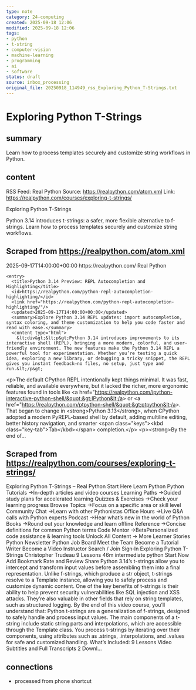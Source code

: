 ```yaml
---
type: note
category: 24-computing
created: 2025-09-18 12:06
modified: 2025-09-18 12:06
tags:
- python
- t-string
- computer-vision
- machine-learning
- programming
- ai
- software
status: draft
source: inbox_processing
original_file: 20250918_114949_rss_Exploring_Python_T-Strings.txt
---
```



# Exploring Python T-Strings

## summary
Learn how to process templates securely and customize string workflows in Python.

## content
RSS Feed: Real Python
Source: https://realpython.com/atom.xml
Link: https://realpython.com/courses/exploring-t-strings/

Exploring Python T-Strings

Python 3.14 introduces t-strings: a safer, more flexible alternative to f-strings. Learn how to process templates securely and customize string workflows.

## Scraped from https://realpython.com/atom.xml
<?xml version="1.0" encoding="utf-8"?>
<feed xmlns="http://www.w3.org/2005/Atom">

  <title>Real Python</title>
  <link href="https://realpython.com/atom.xml" rel="self"/>
  <link href="https://realpython.com/"/>
  <updated>2025-09-17T14:00:00+00:00</updated>
  <id>https://realpython.com/</id>
  <author>
    <name>Real Python</name>
  </author>

  
    <entry>
      <title>Python 3.14 Preview: REPL Autocompletion and Highlighting</title>
      <id>https://realpython.com/python-repl-autocompletion-highlighting/</id>
      <link href="https://realpython.com/python-repl-autocompletion-highlighting/"/>
      <updated>2025-09-17T14:00:00+00:00</updated>
      <summary>Explore Python 3.14 REPL updates: import autocompletion, syntax coloring, and theme customization to help you code faster and read with ease.</summary>
      <content type="html">
        &lt;div&gt;&lt;p&gt;Python 3.14 introduces improvements to its interactive shell (REPL), bringing a more modern, colorful, and user-friendly environment. The new features make the Python 3.14 REPL a powerful tool for experimentation. Whether you’re testing a quick idea, exploring a new library, or debugging a tricky snippet, the REPL gives you instant feedback—no files, no setup, just type and run.&lt;/p&gt;
&lt;p&gt;The default CPython REPL intentionally kept things minimal. It was fast, reliable, and available everywhere, but it lacked the richer, more ergonomic features found in tools like &lt;a href=&quot;https://realpython.com/ipython-interactive-python-shell/&quot;&gt;IPython&lt;/a&gt; or &lt;a href=&quot;https://realpython.com/ptpython-shell/&quot;&gt;ptpython&lt;/a&gt;. That began to change in &lt;strong&gt;Python 3.13&lt;/strong&gt;, when CPython adopted a modern PyREPL-based shell by default, adding multiline editing, better history navigation, and smarter &lt;span class=&quot;keys&quot;&gt;&lt;kbd class=&quot;key-tab&quot;&gt;Tab&lt;/kbd&gt;&lt;/span&gt; completion.&lt;/p&gt;
&lt;p&gt;&lt;strong&gt;By the end of...


## Scraped from https://realpython.com/courses/exploring-t-strings/
Exploring Python T-Strings – Real Python Start&nbsp;Here Learn Python Python Tutorials&nbsp;→In-depth articles and video courses Learning Paths&nbsp;→Guided study plans for accelerated learning Quizzes & Exercises&nbsp;→Check your learning progress Browse Topics&nbsp;→Focus on a specific area or skill level Community Chat&nbsp;→Learn with other Pythonistas Office Hours&nbsp;→Live Q&A calls with Python experts Podcast&nbsp;→Hear what’s new in the world of Python Books&nbsp;→Round out your knowledge and learn offline Reference&nbsp;→Concise definitions for common Python terms Code Mentor&nbsp;→BetaPersonalized code assistance &amp; learning tools Unlock All Content&nbsp;→ More Learner Stories Python Newsletter Python Job Board Meet the Team Become a Tutorial Writer Become a Video Instructor Search / Join Sign&#8209;In Exploring Python T-Strings Christopher Trudeau 9&nbsp;Lessons 46m intermediate python Start Now Add Bookmark Rate and Review Share Python 3.14&rsquo;s t-strings allow you to intercept and transform input values before assembling them into a final representation. Unlike f-strings, which produce a str object, t-strings resolve to a Template instance, allowing you to safely process and customize dynamic content. One of the key benefits of t-strings is their ability to help prevent security vulnerabilities like SQL injection and XSS attacks. They&rsquo;re also valuable in other fields that rely on string templates, such as structured logging. By the end of this video course, you&rsquo;ll understand that: Python t-strings are a generalization of f-strings, designed to safely handle and process input values. The main components of a t-string include static string parts and interpolations, which are accessible through the Template class. You process t-strings by iterating over their components, using attributes such as .strings, .interpolations, and .values for safe and customized handling. What’s Included: 9 Lessons Video Subtitles and Full Transcripts 2 Downl...


## connections
- processed from phone shortcut
